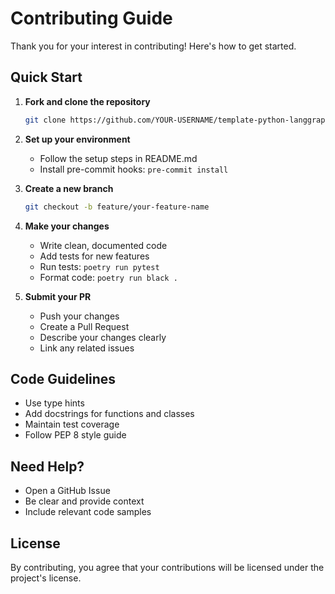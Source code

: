 # Contributing Guide

Thank you for your interest in contributing! Here's how to get started.

## Quick Start

1. **Fork and clone the repository**
   ```bash
   git clone https://github.com/YOUR-USERNAME/template-python-langgraph.git
   ```

2. **Set up your environment**
   - Follow the setup steps in README.md
   - Install pre-commit hooks: `pre-commit install`

3. **Create a new branch**
   ```bash
   git checkout -b feature/your-feature-name
   ```

4. **Make your changes**
   - Write clean, documented code
   - Add tests for new features
   - Run tests: `poetry run pytest`
   - Format code: `poetry run black .`

5. **Submit your PR**
   - Push your changes
   - Create a Pull Request
   - Describe your changes clearly
   - Link any related issues

## Code Guidelines

- Use type hints
- Add docstrings for functions and classes
- Maintain test coverage
- Follow PEP 8 style guide

## Need Help?

- Open a GitHub Issue
- Be clear and provide context
- Include relevant code samples

## License

By contributing, you agree that your contributions will be licensed under the project's license.